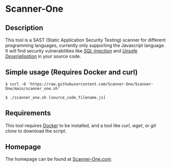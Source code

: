 # Scanner-One

## Description

This tool is a SAST (Static Application Security Testing) scanner for different programming languages,
  currently only supporting the Javascript language.
  It will find security vulnerabilities like
  [*SQL-Injection*](https://owasp.org/www-community/attacks/SQL_Injection)
  and [*Unsafe Deserialisation*](https://cwe.mitre.org/data/definitions/502.html) in your source code.

## Simple usage (Requires Docker and curl)

```
$ curl -O 'https://raw.githubusercontent.com/Scanner-One/Scanner-One/main/scanner_one.sh'

$ ./scanner_one.sh [source_code_filename.js]
```

## Requirements

This tool requires [Docker](https://docs.docker.com/get-docker/) to be installed, and a tool
  like *curl*, *wget*, or *git clone* to download the script.

## Homepage

The homepage can be found at [Scanner-One.com](https://Scanner-One.com).

<!--
**ScannerOne/ScannerOne** is a ✨ _special_ ✨ repository because its `README.md` (this file) appears on your GitHub profile.

Here are some ideas to get you started:

- 🔭 I’m currently working on ...
- 🌱 I’m currently learning ...
- 👯 I’m looking to collaborate on ...
- 🤔 I’m looking for help with ...
- 💬 Ask me about ...
- 📫 How to reach me: ...
- 😄 Pronouns: ...
- ⚡ Fun fact: ...
-->
